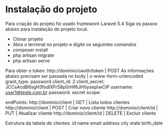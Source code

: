 # Instalação do projeto
Para criação do projeto foi usado framework Laravel 5.4
Siga os passos abaixo para instalação do projeto local.

* Clonar projeto
* Abra o terminal no projeto e digite os seguintes comandos
* composer install
* php artisan migrate
* php artisan serve

Para obter o token:
http://dominio/oauth/token | POST
As informações abaixo precisam ser passada no body | x-www-form-urlencoded
grant_type: password
client_id: 2
client_secret: JCCsAcdB6sgH3fsdlXFrS8p0rHf6JH0yseptwCiP
username: user1@teste.com.br
password: secret
scope:

endPoints:
http://dominio/client    | GET    | Lista todos clientes
http://dominio/client    | POST   | Criar novo cliente
http://dominio/client/id | PUT    | Atualizar cliente
http://dominio/client/id | DELETE | Excluir cliente

Estrutura da tabela de clientes:
id
name
email
address
city
state
birth_date